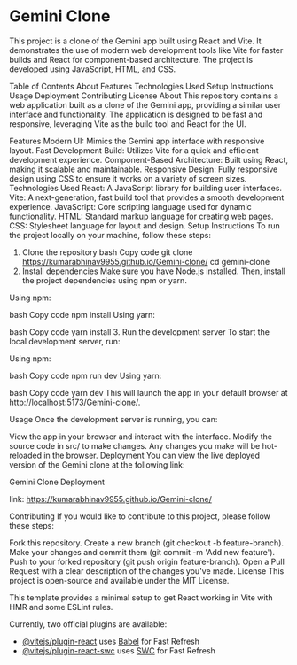# Gemini Clone
This project is a clone of the Gemini app built using React and Vite. It demonstrates the use of modern web development tools like Vite for faster builds and React for component-based architecture. The project is developed using JavaScript, HTML, and CSS.

Table of Contents
About
Features
Technologies Used
Setup Instructions
Usage
Deployment
Contributing
License
About
This repository contains a web application built as a clone of the Gemini app, providing a similar user interface and functionality. The application is designed to be fast and responsive, leveraging Vite as the build tool and React for the UI.

Features
Modern UI: Mimics the Gemini app interface with responsive layout.
Fast Development Build: Utilizes Vite for a quick and efficient development experience.
Component-Based Architecture: Built using React, making it scalable and maintainable.
Responsive Design: Fully responsive design using CSS to ensure it works on a variety of screen sizes.
Technologies Used
React: A JavaScript library for building user interfaces.
Vite: A next-generation, fast build tool that provides a smooth development experience.
JavaScript: Core scripting language used for dynamic functionality.
HTML: Standard markup language for creating web pages.
CSS: Stylesheet language for layout and design.
Setup Instructions
To run the project locally on your machine, follow these steps:

1. Clone the repository
bash
Copy code
git clone https://kumarabhinav9955.github.io/Gemini-clone/
cd gemini-clone
2. Install dependencies
Make sure you have Node.js installed. Then, install the project dependencies using npm or yarn.

Using npm:

bash
Copy code
npm install
Using yarn:

bash
Copy code
yarn install
3. Run the development server
To start the local development server, run:

Using npm:

bash
Copy code
npm run dev
Using yarn:

bash
Copy code
yarn dev
This will launch the app in your default browser at http://localhost:5173/Gemini-clone/.

Usage
Once the development server is running, you can:

View the app in your browser and interact with the interface.
Modify the source code in src/ to make changes.
Any changes you make will be hot-reloaded in the browser.
Deployment
You can view the live deployed version of the Gemini clone at the following link:

Gemini Clone Deployment

link: https://kumarabhinav9955.github.io/Gemini-clone/

Contributing
If you would like to contribute to this project, please follow these steps:

Fork this repository.
Create a new branch (git checkout -b feature-branch).
Make your changes and commit them (git commit -m 'Add new feature').
Push to your forked repository (git push origin feature-branch).
Open a Pull Request with a clear description of the changes you've made.
License
This project is open-source and available under the MIT License.



This template provides a minimal setup to get React working in Vite with HMR and some ESLint rules.

Currently, two official plugins are available:

- [@vitejs/plugin-react](https://github.com/vitejs/vite-plugin-react/blob/main/packages/plugin-react/README.md) uses [Babel](https://babeljs.io/) for Fast Refresh
- [@vitejs/plugin-react-swc](https://github.com/vitejs/vite-plugin-react-swc) uses [SWC](https://swc.rs/) for Fast Refresh
